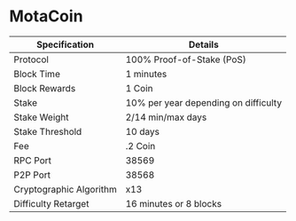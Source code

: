 <h1>MotaCoin</h1>


| Specification  | Details |
| ------------- | ------------- |
| Protocol  | 100% Proof-of-Stake (PoS)  |
| Block Time  | 1 minutes |
| Block Rewards  | 1 Coin  |
| Stake  | 10% per year depending on difficulty  |
| Stake Weight | 2/14 min/max days |
| Stake Threshold | 10 days |
| Fee | .2 Coin |
| RPC Port  | 38569  |
| P2P Port | 38568 |
| Cryptographic Algorithm  | x13  |
| Difficulty Retarget  | 16 minutes or 8 blocks |
